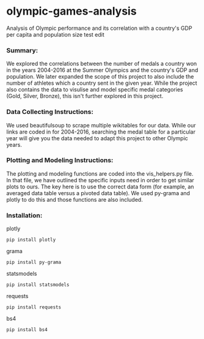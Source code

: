 # olympic-games-analysis
Analysis of Olympic performance and its correlation with a country's GDP per capita and population size
test edit

### Summary:
We explored the correlations between the number of medals a country won in the years 2004-2016 at the Summer Olympics and the country's GDP and population. We later expanded the scope of this project to also include the number of athletes which a country sent in the given year. While the project also contains the data to visulise and model specific medal categories (Gold, Silver, Bronze), this isn't further explored in this project.

### Data Collecting Instructions:
We used beautifulsoup to scrape multiple wikitables for our data. While our links are coded in for 2004-2016, searching the medal table for a particular year will give you the data needed to adapt this project to other Olympic years.

### Plotting and Modeling Instructions:
The plotting and modeling functions are coded into the vis_helpers.py file. In that file, we have outlined the specific inputs need in order to get similar plots to ours. The key here is to use the correct data form (for example, an averaged data table versus a pivoted data table). We used py-grama and plotly to do this and those functions are also included.

### Installation:

plotly
```
pip install plotly
```
grama
```
pip install py-grama
```
statsmodels
```
pip install statsmodels
```
requests
```
pip install requests
```
bs4
```
pip install bs4
```
